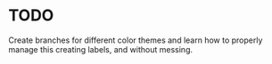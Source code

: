 # TODO


Create branches for different color themes and learn how to properly manage this creating labels, and without messing.

